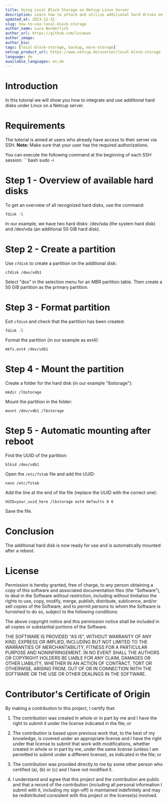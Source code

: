 ```yaml
---
title: Using Local Block Storage on Netcup Linux Server
description: Learn how to attach and utilize additional hard drives on a Netcup Linux server. This tutorial is designed for users with SSH access and provides step-by-step instructions for setup.
updated_at: 2023-12-31
slug: how-to-use-local-block-storage
author_name: Luca Wunderlich
author_url: https://github.com/lucawun
author_image:
author_bio:
tags: [local-block-storage, backup, more-storage]
netcup_product_url: https://www.netcup.de/vserver/local-block-storage
language: de
available_languages: en,de
---
```


 # Introduction

In this tutorial we will show you how to integrate and use additional hard disks under Linux on a Netcup server. 

# Requirements

The tutorial is aimed at users who already have access to their server via SSH. **Note:** Make sure that your user has the required authorizations. 

You can execute the following command at the beginning of each SSH session: ```bash sudo -i

# Step 1 - Overview of available hard disks

To get an overview of all recognized hard disks, use the command:

```
fdisk -l
```

In our example, we have two hard disks: /dev/sda (the system hard disk) and /dev/vda (an additional 50 GiB hard disk).

# Step 2 - Create a partition

Use `cfdisk` to create a partition on the additional disk:

```
cfdisk /dev/vdb1
```

Select "dos" in the selection menu for an MBR partition table. Then create a 50 GiB partition as the primary partition.

# Step 3 - Format partition

Exit `cfdisk` and check that the partition has been created:

```
fdisk -l
```

Format the partition (in our example as ext4):

```
mkfs.ext4 /dev/vdb1
```

# Step 4 - Mount the partition

Create a folder for the hard disk (in our example "lbstorage"):

```
mkdir /lbstorage
```

Mount the partition in the folder:

```
mount /dev/vdb1 /lbstorage
```

# Step 5 - Automatic mounting after reboot

Find the UUID of the partition:

```
blkid /dev/vdb1
```

Open the `/etc/fstab` file and add the UUID:

```
nano /etc/fstab
```

Add the line at the end of the file (replace the UUID with the correct one):

```
UUID=your_uuid_here /lbstorage ext4 defaults 0 0
```

Save the file.

# Conclusion

The additional hard disk is now ready for use and is automatically mounted after a reboot.

# License

Permission is hereby granted, free of charge, to any person obtaining a copy
of this software and associated documentation files (the "Software"), to deal
in the Software without restriction, including without limitation the rights
to use, copy, modify, merge, publish, distribute, sublicence, and/or sell
copies of the Software, and to permit persons to whom the Software is
furnished to do so, subject to the following conditions:

The above copyright notice and this permission notice shall be included in all
copies or substantial portions of the Software.

THE SOFTWARE IS PROVIDED "AS IS", WITHOUT WARRANTY OF ANY KIND, EXPRESS OR
IMPLIED, INCLUDING BUT NOT LIMITED TO THE WARRANTIES OF MERCHANTABILITY,
FITNESS FOR A PARTICULAR PURPOSE AND NONINFRINGEMENT. IN NO EVENT SHALL THE
AUTHORS OR COPYRIGHT HOLDERS BE LIABLE FOR ANY CLAIM, DAMAGES OR OTHER
LIABILITY, WHETHER IN AN ACTION OF CONTRACT, TORT OR OTHERWISE, ARISING FROM,
OUT OF OR IN CONNECTION WITH THE SOFTWARE OR THE USE OR OTHER DEALINGS IN THE
SOFTWARE.

# Contributor's Certificate of Origin

By making a contribution to this project, I certify that:

1.  The contribution was created in whole or in part by me and I have the right to submit it under the license indicated in the file; or

2.  The contribution is based upon previous work that, to the best of my knowledge, is covered under an appropriate license and I have the right under that license to submit that work with modifications, whether created in whole or in part by me, under the same license (unless I am permitted to submit under a different license), as indicated in the file; or

3.  The contribution was provided directly to me by some other person who certified (a), (b) or (c) and I have not modified it.

4.  I understand and agree that this project and the contribution are public and that a record of the contribution (including all personal information I submit with it, including my sign-off) is maintained indefinitely and may be redistributed consistent with this project or the license(s) involved.
